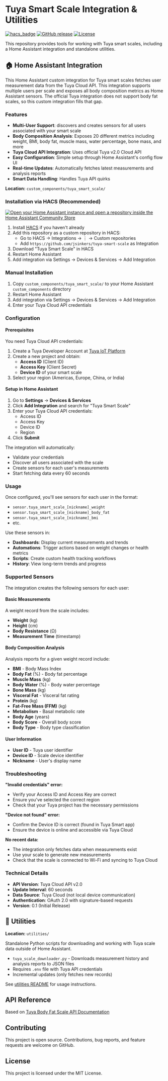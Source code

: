 # Tuya Smart Scale Integration & Utilities

[![hacs_badge](https://img.shields.io/badge/HACS-Custom-orange.svg)](https://github.com/custom-components/hacs)
[![GitHub release](https://img.shields.io/github/release/jsinkers/tuya-smart-scale.svg)](https://github.com/jsinkers/tuya-smart-scale/releases/)
[![License](https://img.shields.io/badge/license-MIT-green.svg)](LICENSE)

This repository provides tools for working with Tuya smart scales, including a Home Assistant integration and standalone utilities.

## 🏠 Home Assistant Integration

This Home Assistant custom integration for Tuya smart scales fetches user measurement data from the Tuya Cloud API. This integration supports multiple users per scale and exposes all body composition metrics as Home Assistant sensors. The official Tuya integration does not support body fat scales, so this custom integration fills that gap.

### Features

- **Multi-User Support**: discovers and creates sensors for all users associated with your smart scale
- **Body Composition Analysis**: Exposes 20 different metrics including weight, BMI, body fat, muscle mass, water percentage, bone mass, and more
- **Tuya Cloud API Integration**: Uses official Tuya v2.0 Cloud API 
- **Easy Configuration**: Simple setup through Home Assistant's config flow UI
- **Real-time Updates**: Automatically fetches latest measurements and analysis reports
- **Smart Data Handling**: Handles Tuya API quirks

**Location:** `custom_components/tuya_smart_scale/`

### Installation via HACS (Recommended)

[![Open your Home Assistant instance and open a repository inside the Home Assistant Community Store](https://my.home-assistant.io/badges/hacs_repository.svg)](https://my.home-assistant.io/redirect/hacs_repository/?owner=jsinkers&repository=tuya-smart-scale&category=integration)

1. Install [HACS](https://hacs.xyz/) if you haven't already
2. Add this repository as a custom repository in HACS:
   - Go to HACS → Integrations → ⋮ → Custom repositories
   - Add `https://github.com/jsinkers/tuya-smart-scale` as Integration
3. Download "Tuya Smart Scale" in HACS
4. Restart Home Assistant
5. Add integration via Settings → Devices & Services → Add Integration

### Manual Installation

1. Copy `custom_components/tuya_smart_scale/` to your Home Assistant `custom_components` directory
2. Restart Home Assistant
3. Add integration via Settings → Devices & Services → Add Integration
4. Enter your Tuya Cloud API credentials

### Configuration

#### Prerequisites

You need Tuya Cloud API credentials:

1. Create a Tuya Developer Account at [Tuya IoT Platform](https://iot.tuya.com/)
2. Create a new project and obtain:
   - **Access ID** (Client ID)
   - **Access Key** (Client Secret)
   - **Device ID** of your smart scale
3. Select your region (Americas, Europe, China, or India)

#### Setup in Home Assistant

1. Go to **Settings** → **Devices & Services**
2. Click **Add Integration** and search for "Tuya Smart Scale"
3. Enter your Tuya Cloud API credentials:
   - Access ID
   - Access Key  
   - Device ID
   - Region
4. Click **Submit**

The integration will automatically:
- Validate your credentials
- Discover all users associated with the scale
- Create sensors for each user's measurements
- Start fetching data every 60 seconds

### Usage

Once configured, you'll see sensors for each user in the format:
- `sensor.tuya_smart_scale_[nickname]_weight`
- `sensor.tuya_smart_scale_[nickname]_body_fat`
- `sensor.tuya_smart_scale_[nickname]_bmi`
- etc.

Use these sensors in:
- **Dashboards**: Display current measurements and trends
- **Automations**: Trigger actions based on weight changes or health metrics
- **Scripts**: Create custom health tracking workflows
- **History**: View long-term trends and progress

### Supported Sensors

The integration creates the following sensors for each user:

#### Basic Measurements

A weight record from the scale includes:
- **Weight** (kg) 
- **Height** (cm)
- **Body Resistance** (Ω)
- **Measurement Time** (timestamp)

#### Body Composition Analysis

Analysis reports for a given weight record include:
- **BMI** - Body Mass Index
- **Body Fat** (%) - Body fat percentage  
- **Muscle Mass** (kg)
- **Body Water** (%) - Body water percentage
- **Bone Mass** (kg)
- **Visceral Fat** - Visceral fat rating
- **Protein** (kg)
- **Fat-Free Mass (FFM)** (kg)
- **Metabolism** - Basal metabolic rate
- **Body Age** (years)
- **Body Score** - Overall body score
- **Body Type** - Body type classification

#### User Information

- **User ID** - Tuya user identifier
- **Device ID** - Scale device identifier
- **Nickname** - User's display name

### Troubleshooting

**"Invalid credentials" error:**
- Verify your Access ID and Access Key are correct
- Ensure you've selected the correct region
- Check that your Tuya project has the necessary permissions

**"Device not found" error:**
- Confirm the Device ID is correct (found in Tuya Smart app)
- Ensure the device is online and accessible via Tuya Cloud

**No recent data:**
- The integration only fetches data when measurements exist
- Use your scale to generate new measurements
- Check that the scale is connected to Wi-Fi and syncing to Tuya Cloud

### Technical Details

- **API Version**: Tuya Cloud API v2.0
- **Update Interval**: 60 seconds
- **Data Source**: Tuya Cloud (not local device communication)
- **Authentication**: OAuth 2.0 with signature-based requests
- **Version**: 0.1 (Initial Release)

## 🔧 Utilities

**Location:** `utilities/`

Standalone Python scripts for downloading and working with Tuya scale data outside of Home Assistant.

- `tuya_scale_downloader.py` - Downloads measurement history and analysis reports to JSON files
- Requires `.env` file with Tuya API credentials
- Incremental updates (only fetches new records)

See [utilities README](utilities/README.md) for usage instructions.

## API Reference

Based on [Tuya Body Fat Scale API Documentation](https://developer.tuya.com/en/docs/cloud/body-fat-scale?id=K9jgsgbn2mxcl)

## Contributing

This project is open source. Contributions, bug reports, and feature requests are welcome on GitHub.

## License

This project is licensed under the MIT License.
